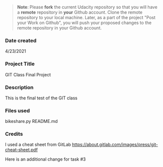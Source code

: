 >**Note**: Please **fork** the current Udacity repository so that you will have a **remote** repository in **your** Github account. Clone the remote repository to your local machine. Later, as a part of the project "Post your Work on Github", you will push your proposed changes to the remote repository in your Github account.

### Date created
4/23/2021

### Project Title
GIT Class Final Project

### Description
This is the final test of the GIT class

### Files used
bikeshare.py
README.md

### Credits
I used a cheat sheet from GitLab
https://about.gitlab.com/images/press/git-cheat-sheet.pdf

Here is an additional change for task #3 
